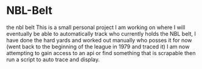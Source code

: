 # NBL-Belt
the nbl belt
This is a small personal project I am working on where I will eventually be able to automatically track who currently holds the NBL belt,
I have done the hard yards and worked out manually who posses it for now (went back to the beginning of the league in 1979 and traced it)
I am now attempting to gain access to an api or find something that is scrapable then run a script to auto trace and display.
